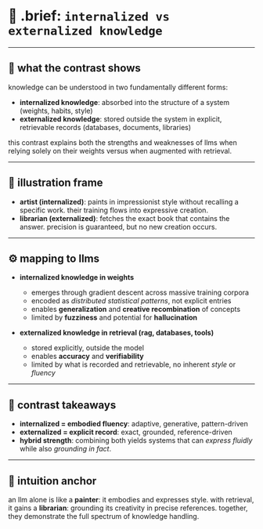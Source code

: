 # 🧩 .brief: `internalized vs externalized knowledge`

---

## 🧠 what the contrast shows
knowledge can be understood in two fundamentally different forms:
- **internalized knowledge**: absorbed into the structure of a system (weights, habits, style)
- **externalized knowledge**: stored outside the system in explicit, retrievable records (databases, documents, libraries)

this contrast explains both the strengths and weaknesses of llms when relying solely on their weights versus when augmented with retrieval.

---

## 🎨 illustration frame
- **artist (internalized)**: paints in impressionist style without recalling a specific work. their training flows into expressive creation.
- **librarian (externalized)**: fetches the exact book that contains the answer. precision is guaranteed, but no new creation occurs.

---

## ⚙️ mapping to llms
- **internalized knowledge in weights**
  - emerges through gradient descent across massive training corpora
  - encoded as *distributed statistical patterns*, not explicit entries
  - enables **generalization** and **creative recombination** of concepts
  - limited by **fuzziness** and potential for **hallucination**

- **externalized knowledge in retrieval (rag, databases, tools)**
  - stored explicitly, outside the model
  - enables **accuracy** and **verifiability**
  - limited by what is recorded and retrievable, no inherent *style* or *fluency*

---

## 🔑 contrast takeaways
- **internalized = embodied fluency**: adaptive, generative, pattern-driven
- **externalized = explicit record**: exact, grounded, reference-driven
- **hybrid strength**: combining both yields systems that can *express fluidly* while also *grounding in fact*.

---

## 📌 intuition anchor
an llm alone is like a **painter**: it embodies and expresses style.
with retrieval, it gains a **librarian**: grounding its creativity in precise references.
together, they demonstrate the full spectrum of knowledge handling.
